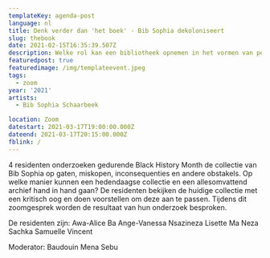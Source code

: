 ```yaml
---
templateKey: agenda-post
language: nl
title: Denk verder dan 'het boek' - Bib Sophia dekoloniseert
slug: thebook
date: 2021-02-15T16:35:39.507Z
description: Welke rol kan een bibliotheek opnemen in het vormen van persoonlijke en gemeenschapsidentiteit? Hoe kunnen we het sociale leven en gedeelde herinneringen van Zwarte gemeenschappen in België mee een plaats geven? Wat met werken die uitgegeven zijn in eigen beheer? Onze missie is om actief materialen van zwarte schrijvers, filmmakers en culturele spelers te gaan verzamelen en aan te bieden.
featuredpost: true
featuredimage: /img/templateevent.jpeg
tags:
  - zoom
year: '2021'
artists:
  - Bib Sophia Schaarbeek

location: Zoom
datestart: 2021-03-17T19:00:00.000Z
dateend: 2021-03-17T20:15:00.000Z
fblink: /
---
```





4 residenten onderzoeken gedurende Black History Month de collectie van Bib Sophia op gaten, miskopen, inconsequenties en andere obstakels. Op welke manier kunnen een hedendaagse collectie en een allesomvattend archief hand in hand gaan? De residenten bekijken de huidige collectie met een kritisch oog en doen voorstellen om deze aan te passen. Tijdens dit zoomgesprek worden de resultaat van hun onderzoek besproken.

De residenten zijn:
Awa-Alice Ba
Ange-Vanessa Nsazineza
Lisette Ma Neza
Sachka Samuelle Vincent

Moderator: Baudouin Mena Sebu
